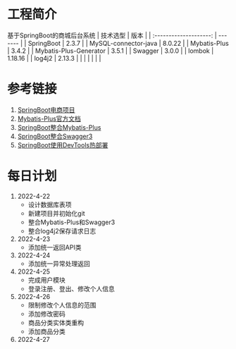 # 工程简介
基于SpringBoot的商城后台系统
|        技术选型        | 版本    |
| :--------------------: | ------- |
|       SpringBoot       | 2.3.7   |
|  MySQL-connector-java  | 8.0.22  |
|      Mybatis-Plus      | 3.4.2   |
| Mybatis-Plus-Generator | 3.5.1   |
|        Swagger         | 3.0.0   |
|         lombok         | 1.18.16 |
|         log4j2         | 2.13.3  |
|                        |         |
|                        |         |


# 参考链接

1. [SpringBoot电商项目](https://blog.csdn.net/csucsgoat/category_11604468.html?spm=1001.2014.3001.5515)
2. [Mybatis-Plus官方文档](https://baomidou.com/)
3. [SpringBoot整合Mybatis-Plus](https://www.cnblogs.com/liuyj-top/p/12976396.html)
4. [SpringBoot整合Swagger3](https://segmentfault.com/a/1190000037455077)
5. [SpringBoot使用DevTools热部署](https://blog.csdn.net/pan_junbiao/article/details/105840785)

   

# 每日计划

1. 2022-4-22
   - 设计数据库表项
   - 新建项目并初始化git
   - 整合Mybatis-Plus和Swagger3
   - 整合log4j2保存请求日志
2. 2022-4-23
   - 添加统一返回API类
3. 2022-4-24
   - 添加统一异常处理返回
4. 2022-4-25
   - 完成用户模块
   - 登录注册、登出、修改个人信息
5. 2022-4-26
   - 限制修改个人信息的范围
   - 添加修改密码
   - 商品分类实体类重构
   - 添加商品分类
6. 2022-4-27
